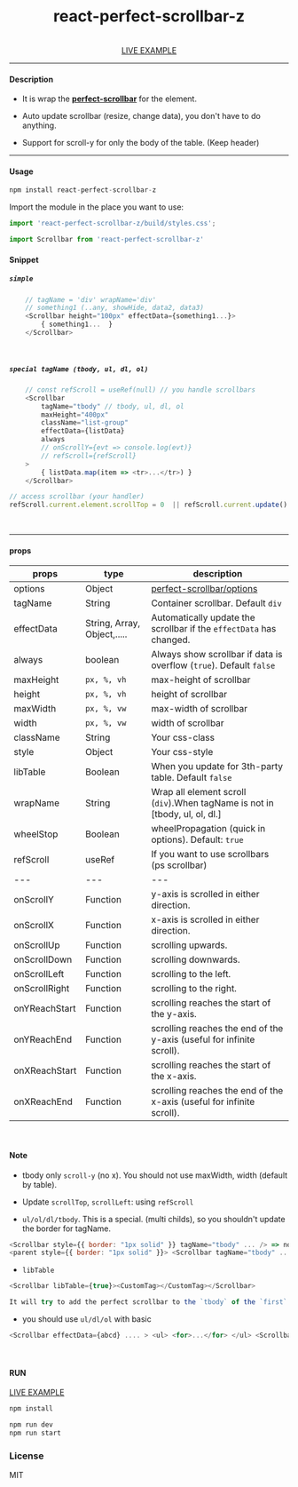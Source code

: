 <div align="center">
    <h1>react-perfect-scrollbar-z</h1>
    <br />
    <a href="https://codesandbox.io/s/react-perfect-scrollbar-z-8ikb5">LIVE EXAMPLE</a>
</div>

---

#### Description

+ It is wrap the <b>[perfect-scrollbar](https://github.com/mdbootstrap/perfect-scrollbar)</b> for the element.

+ Auto update scrollbar (resize, change data), you don't have to do anything.

+ Support for scroll-y for only the body of the table. (Keep header)

---

#### Usage
```js
npm install react-perfect-scrollbar-z
```

Import the module in the place you want to use:
```js
import 'react-perfect-scrollbar-z/build/styles.css';

import Scrollbar from 'react-perfect-scrollbar-z'
```


#### Snippet

##### `simple`

```js
    // tagName = 'div' wrapName='div'
    // something1 (..any, showHide, data2, data3)
    <Scrollbar height="100px" effectData={something1...}>
        { something1...  }
    </Scrollbar>
```

<br />

##### `special tagName (tbody, ul, dl, ol)`

```js
    // const refScroll = useRef(null) // you handle scrollbars
    <Scrollbar
        tagName="tbody" // tbody, ul, dl, ol
        maxHeight="400px"
        className="list-group"
        effectData={listData}
        always
        // onScrollY={evt => console.log(evt)}
        // refScroll={refScroll}
    >
        { listData.map(item => <tr>...</tr>) }
    </Scrollbar>
```

```js
// access scrollbar (your handler)
refScroll.current.element.scrollTop = 0  || refScroll.current.update()
```
<br />

---

#### props

| props                | type                          | description                                                                |
|----------------------|-------------------------------|----------------------------------------------------------------------------|
| options              | Object                        | [perfect-scrollbar/options](https://github.com/mdbootstrap/perfect-scrollbar#options) |
| tagName              | String                        | Container scrollbar. Default `div`                                         |
| effectData           | String, Array, Object,.....   | Automatically update the scrollbar if the `effectData` has changed.        |
| always               | boolean                       | Always show scrollbar if data is overflow (`true`). Default `false`        |
| maxHeight            | `px, %, vh`                   | max-height of scrollbar                                                    |
| height               | `px, %, vh`                   | height of scrollbar                                                        |
| maxWidth             | `px, %, vw`                   | max-width of scrollbar                                                     |
| width                | `px, %, vw`                   | width of scrollbar                                                         |
| className            | String                        | Your css-class                                                             |
| style                | Object                        | Your css-style                                                             |
| libTable             | Boolean                       | When you update for 3th-party table. Default `false`                       |
| wrapName             | String                        | Wrap all element scroll (`div`).When tagName is not in [tbody, ul, ol, dl.]|
| wheelStop            | Boolean                       | wheelPropagation (quick in options). Default: `true`                       |
| refScroll            | useRef                        | If you want to use scrollbars (ps scrollbar)                               |
| ---                  | ---                           | ---                                                                        |
| onScrollY            | Function                      | y-axis is scrolled in either direction.                                    |
| onScrollX            | Function                      | x-axis is scrolled in either direction.                                    |
| onScrollUp           | Function                      | scrolling upwards.                                                         |
| onScrollDown         | Function                      | scrolling downwards.                                                       |
| onScrollLeft         | Function                      | scrolling to the left.                                                     |
| onScrollRight        | Function                      | scrolling to the right.                                                    |
| onYReachStart        | Function                      | scrolling reaches the start of the y-axis.                                 |
| onYReachEnd          | Function                      | scrolling reaches the end of the y-axis (useful for infinite scroll).      |
| onXReachStart        | Function                      | scrolling reaches the start of the x-axis.                                 |
| onXReachEnd          | Function                      | scrolling reaches the end of the x-axis (useful for infinite scroll).      |

<br />

#### Note

+ tbody only `scroll-y` (no x).  You should not use maxWidth, width (default by table).

+ Update `scrollTop`, `scrollLeft`: using `refScroll`

+ `ul/ol/dl/tbody`. This is a special. (multi childs), so you shouldn't update the border for tagName.

```js
<Scrollbar style={{ border: "1px solid" }} tagName="tbody" ... /> => no
<parent style={{ border: "1px solid" }}> <Scrollbar tagName="tbody" ... /> </parent> => OK
```

+ `libTable`
```js
<Scrollbar libTable={true}><CustomTag></CustomTag></Scrollbar>

It will try to add the perfect scrollbar to the `tbody` of the `first` table found. (Checking...)
```

+ you should use `ul/dl/ol` with basic
```js
<Scrollbar effectData={abcd} .... > <ul> <for>...</for> </ul> <Scrollbar>
```

<br />

#### RUN

<a href="https://codesandbox.io/s/react-perfect-scrollbar-z-8ikb5">LIVE EXAMPLE</a>

```js
npm install
```
```js
npm run dev
npm run start
```

### License

MIT
